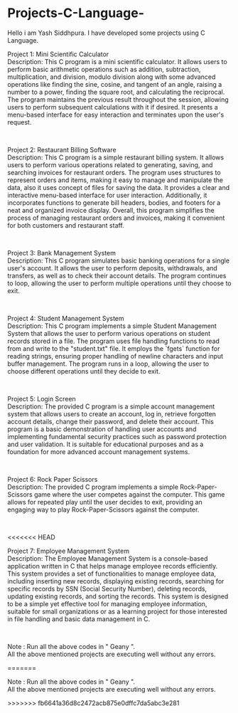 # Projects-C-Language-
Hello i am Yash Siddhpura. I have developed some projects using C Language.
<br>
<p> 
 Project 1: Mini Scientific Calculator<br> 
 Description: This C program is a mini scientific calculator. It allows users to perform basic arithmetic operations such as addition, subtraction, multiplication, and division, modulo division along with some advanced operations like finding the sine, cosine, and tangent of an angle, raising a number to a power, finding the square root, and calculating the reciprocal. The program maintains the previous result throughout the session, allowing users to perform subsequent calculations with it if desired. It presents a menu-based interface for easy interaction and terminates upon the user's request. </p>
<br>

<p>
 Project 2: Restaurant Billing Software<br>
 Description: This C program is a simple restaurant billing system. It allows users to perform various operations related to generating, saving, and searching invoices for restaurant orders. The program uses structures to represent orders and items, making it easy to manage and manipulate the data, also it uses concept of files for saving the data. It provides a clear and interactive menu-based interface for user interaction. Additionally, it incorporates functions to generate bill headers, bodies, and footers for a neat and organized invoice display. Overall, this program simplifies the process of managing restaurant orders and invoices, making it convenient for both customers and restaurant staff.</p>
<br>

<p>
 Project 3: Bank Management System<br>
 Description: This C program simulates basic banking operations for a single user's account. It allows the user to perform deposits, withdrawals, and transfers, as well as to check their account details. The program continues to loop, allowing the user to perform multiple operations until they choose to exit.</p>
<br>

<p>
 Project 4: Student Management System<br>
 Description: This C program implements a simple Student Management System that allows the user to perform various operations on student records stored in a file. The program uses file handling functions to read from and write to the "student.txt" file. It employs the `fgets` function for reading strings, ensuring proper handling of newline characters and input buffer management. The program runs in a loop, allowing the user to choose different operations until they decide to exit.</p>
<br>

<p>
 Project 5: Login Screen<br>
 Description: The provided C program is a simple account management system that allows users to create an account, log in, retrieve forgotten account details, change their password, and delete their account. This program is a basic demonstration of handling user accounts and implementing fundamental security practices such as password protection and user validation. It is suitable for educational purposes and as a foundation for more advanced account management systems.</p>
<br>

<p>
 Project 6: Rock Paper Scissors<br>
 Description: The provided C program implements a simple Rock-Paper-Scissors game where the user competes against the computer. This game allows for repeated play until the user decides to exit, providing an engaging way to play Rock-Paper-Scissors against the computer.</p>
<br>

<<<<<<< HEAD
<p>
 Project 7: Employee Management System<br>
 Description: The Employee Management System is a console-based application written in C that helps manage employee records efficiently. This system provides a set of functionalities to manage employee data, including inserting new records, displaying existing records, searching for specific records by SSN (Social Security Number), deleting records, updating existing records, and sorting the records. This system is designed to be a simple yet effective tool for managing employee information, suitable for small organizations or as a learning project for those interested in file handling and basic data management in C.
</p>
<br>
<p>Note : Run all the above codes in " Geany ".<br> All the above mentioned projects are executing well without any errors. </p>
=======
<p>Note : Run all the above codes in " Geany ".<br> All the above mentioned projects are executing well without any errors. </p>
>>>>>>> fb6641a36d8c2472acb875e0dffc7da5abc3e281
